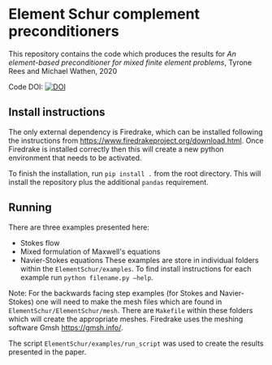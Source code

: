 # Element Schur complement preconditioners

This repository contains the code which produces the results for
*An element-based preconditioner for mixed finite element problems*, Tyrone Rees and Michael Wathen, 2020

Code DOI: [![DOI](https://zenodo.org/badge/243001859.svg)](https://zenodo.org/badge/latestdoi/243001859)

## Install instructions

The only external dependency is Firedrake, which can be installed following the instructions from https://www.firedrakeproject.org/download.html.  Once Firedrake is installed correctly then this will 
create a new python environment that needs to be activated.

To finish the installation, run
`pip install .`
from the root directory. This will install the repository plus the additional `pandas` requirement.

## Running

There are three examples presented here:
- Stokes flow
- Mixed formulation of Maxwell's equations
- Navier-Stokes equations
These examples are store in individual folders within the `ElementSchur/examples`. To find install instructions for each example run `python filename.py –help`.

Note: For the backwards facing step examples (for Stokes and Navier-Stokes) one will need to make the mesh files which are found in `ElementSchur/ElementSchur/mesh`. There are `Makefile` within these folders which will create the appropriate meshes. Firedrake uses the meshing software Gmsh https://gmsh.info/.

The script `ElementSchur/examples/run_script` was used to create the results presented in the paper.

